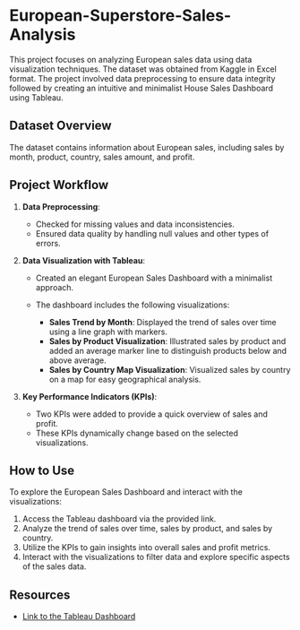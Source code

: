 # European-Superstore-Sales-Analysis

This project focuses on analyzing European sales data using data visualization techniques. The dataset was obtained from Kaggle in Excel format. The project involved data preprocessing to ensure data integrity followed by creating an intuitive and minimalist House Sales Dashboard using Tableau.

## Dataset Overview

The dataset contains information about European sales, including sales by month, product, country, sales amount, and profit.

## Project Workflow

1. **Data Preprocessing**:
   - Checked for missing values and data inconsistencies.
   - Ensured data quality by handling null values and other types of errors.

2. **Data Visualization with Tableau**:
   - Created an elegant European Sales Dashboard with a minimalist approach.
   - The dashboard includes the following visualizations:

      - **Sales Trend by Month**: Displayed the trend of sales over time using a line graph with markers.
      - **Sales by Product Visualization**: Illustrated sales by product and added an average marker line to distinguish products below and above average.
      - **Sales by Country Map Visualization**: Visualized sales by country on a map for easy geographical analysis.

3. **Key Performance Indicators (KPIs)**:
   - Two KPIs were added to provide a quick overview of sales and profit.
   - These KPIs dynamically change based on the selected visualizations.

## How to Use

To explore the European Sales Dashboard and interact with the visualizations:

1. Access the Tableau dashboard via the provided link.
2. Analyze the trend of sales over time, sales by product, and sales by country.
3. Utilize the KPIs to gain insights into overall sales and profit metrics.
4. Interact with the visualizations to filter data and explore specific aspects of the sales data.

## Resources

- [Link to the Tableau Dashboard](https://public.tableau.com/views/EuropeanSalesDashboard_17102445565910/Dashboard1?:language=en-US&:sid=&:display_count=n&:origin=viz_share_link)
